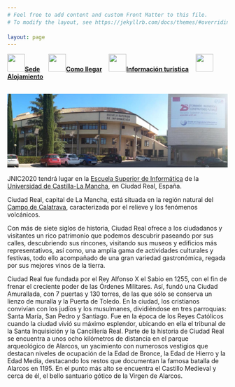```yaml
---
# Feel free to add content and custom Front Matter to this file.
# To modify the layout, see https://jekyllrb.com/docs/themes/#overriding-theme-defaults

layout: page
---
```

<!--
__[Sede]({{site.url}}/sede)__ / [Cómo llegar]({{site.url}}/llegar) / [Información turística]({{site.url}}/turismo) / [Alojamiento]({{site.url}}/alojamiento) 
-->
<div class="text-center">
<a href="{{site.url}}/sede"><img src="{{site.url}}/images/IcoSede.jpg" class="img-circle" 	width="40" height="40"><strong>Sede</strong></a> &nbsp;&nbsp;&nbsp;
<a href="{{site.url}}/llegar"><img src="{{site.url}}/images/IcoUbicacion.jpg" class="img-circle" 	width="40" height="40"><strong>Como llegar</strong></a>&nbsp;&nbsp;&nbsp;
<a href="{{site.url}}/turismo"><img src="{{site.url}}/images/IcoTurismo.jpg" class="img-circle" 	width="40" height="40"><strong>Información turística</strong></a>&nbsp;&nbsp;&nbsp;
<a href="{{site.url}}/alojamiento" class=""><img src="{{site.url}}/images/IcoAlojamiento.jpg" class="img-circle" 	width="40" height="40"><strong>Alojamiento</strong></a>
</div><br>


![](/images/ESI.jpg)


JNIC2020 tendrá lugar en la [Escuela Superior de Informática](https://esi.uclm.es/) de la [Universidad de Castilla-La Mancha](https://www.uclm.es), en Ciudad Real, España.

Ciudad Real, capital de La Mancha, está situada en la región natural del [Campo de Calatrava](https://es.wikipedia.org/wiki/Campo_de_Calatrava), caracterizada por el relieve y los fenómenos volcánicos.


Con más de siete siglos de historia, Ciudad Real ofrece a los ciudadanos y visitantes un rico patrimonio que podemos descubrir paseando por sus calles, descubriendo sus rincones, visitando sus museos y edificios más representativos, así como, una amplia gama de actividades culturales y festivas, todo ello acompañado de una gran variedad gastronómica, regada por sus mejores vinos de la tierra.

Ciudad Real fue fundada por el Rey Alfonso X el Sabio en 1255, con el fin de frenar el creciente poder de las Órdenes Militares. Así, fundó una Ciudad Amurallada, con 7 puertas y 130 torres, de las que sólo se conserva un lienzo de muralla y la Puerta de Toledo. En la ciudad, los cristianos convivían con los judíos y los musulmanes, dividiéndose en tres parroquias: Santa María, San Pedro y Santiago. Fue en la época de los Reyes Católicos cuando la ciudad vivió su máximo esplendor, ubicando en ella el tribunal de la Santa Inquisición y la Cancillería Real. Parte de la historia de Ciudad Real se encuentra a unos ocho kilómetros de distancia en el parque arqueológico de Alarcos, un yacimiento con numerosos vestigios que destacan niveles de ocupación de la Edad de Bronce, la Edad de Hierro y la Edad Media, destacando los restos que documentan la famosa batalla de Alarcos en 1195. En el punto más alto se encuentra el Castillo Medieval y cerca de él, el bello santuario gótico de la Virgen de Alarcos. 




<!--

<br><br>
<h5 style="color:white; background-color: #550000;" class="text-center"><i class="far fa-clock mr-3"></i> <b>Contenido de la sede proximamente...</b></h5>
 <br><br>


![Complejo san Francisco]({{site.url}}/images/complejo_san_francisco_sede_m.jpg)   
    
Las <b>VI <span style="color:#e3041e">J</span>ornadas <span style="color:#e3041e">N</span>acionales de <span style="color:#e3041e">I</span>nvestigación en <span style="color:#e3041e">C</span>iberseguridad (<span style="color:#e3041e">JNIC</span>)</b> tendrán lugar en las dependencias del espléndido [Monasterio San Francisco el Real](https://brocense.dip-caceres.es/espacios-y-congresos/complejo-cultural-san-francisco/), situado al extramuro de la Ciudad Monumental, al borde de la calzada romana conocida como Vía de la Plata. Este complejo está acondicionado para la organización de congresos, disponiendo de un completo auditorio, varias salas totalmente acondicionadas, y varios claustros para tomar un café en los descansos.  

La sala principal de las Jornadas ([Sala García Matos](https://brocense.dip-caceres.es/espacios-y-congresos/complejo-cultural-san-francisco/sala-garcia-matos/)), con una capacidad para 277 personas, está perfectamente equipada con todos los medios para la realización de las Jornadas. Se trata de un auditorio climatizado y con asientos confortables que facilitarán el seguimiento cómodo y funcional de las sesiones.  

Durante las pausas de las Jornadas se ofrecerá un servicio de catering en el claustro contiguo a la Sala García Matos tanto en las pausas de las sesiones de mañana como en las de tarde. Asimismo, en este mismo claustro, está previsto que se ofrezca un servicio de comida durante los tres días.
-->
